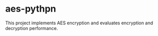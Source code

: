 # aes-pythpn
This project implements AES encryption and evaluates encryption and decryption performance.
